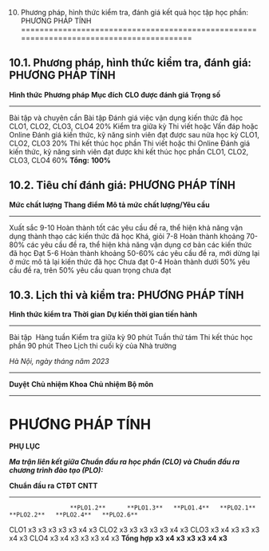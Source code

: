 10. Phương pháp, hình thức kiểm tra, đánh giá kết quả học tập học phần: PHƯƠNG PHÁP TÍNH
========================================================================================

10.1. Phương pháp, hình thức kiểm tra, đánh giá: PHƯƠNG PHÁP TÍNH
-----------------------------------------------------------------

  **Hình thức**           **Phương pháp**                     **Mục đích**                                                           **CLO được đánh giá**    **Trọng số**
  ----------------------- ----------------------------------- ---------------------------------------------------------------------- ------------------------ --------------
  Bài tập và chuyên cần   Bài tập                             Đánh giá việc vận dụng kiến thức đã học                                CLO1, CLO2, CLO3, CLO4   20%
  Kiểm tra giữa kỳ        Thi viết hoặc Vấn đáp hoặc Online   Đánh giá kiến thức, kỹ năng sinh viên đạt được sau nửa học kỳ          CLO1, CLO2, CLO3         20%
  Thi kết thúc học phần   Thi viết hoặc thi Online            Đánh giá kiến thức, kỹ năng sinh viên đạt được khi kết thúc học phần   CLO1, CLO2, CLO3, CLO4   60%
  **Tổng:**                                                   **100%**                                                                                        

10.2. Tiêu chí đánh giá: PHƯƠNG PHÁP TÍNH
-----------------------------------------

  **Mức chất lượng**   **Thang điểm**   **Mô tả mức chất lượng/Yêu cầu**
  -------------------- ---------------- ----------------------------------------------------------------------------------------------------
  Xuất sắc             9-10             Hoàn thành tốt các yêu cầu đề ra, thể hiện khả năng vận dụng thành thạo các kiến thức đã học
  Khá, giỏi            7-8              Hoàn thành khoảng 70-80% các yêu cầu đề ra, thể hiện khả năng vận dụng cơ bản các kiến thức đã học
  Đạt                  5-6              Hoàn thành khoảng 50-60% các yêu cầu đề ra, mới dừng lại ở mức mô tả lại kiến thức đã học
  Chưa đạt             0-4              Hoàn thành dưới 50% yêu cầu đề ra, trên 50% yêu cầu quan trọng chưa đạt

10.3. Lịch thi và kiểm tra: PHƯƠNG PHÁP TÍNH
--------------------------------------------

  **Hình thức kiểm tra**   **Thời gian**   **Dự kiến thời gian tiến hành**
  ------------------------ --------------- --------------------------------------
  Bài tập                                  Hàng tuần
  Kiểm tra giữa kỳ         90 phút         Tuần thứ tám
  Thi kết thúc học phần    90 phút         Theo Lịch thi cuối kỳ của Nhà trường

*Hà Nội, ngày tháng năm 2023*

  ----------- -------------------- ----------------------
  **Duyệt**   **Chủ nhiệm Khoa**   **Chủ nhiệm Bộ môn**
  ----------- -------------------- ----------------------

 PHƯƠNG PHÁP TÍNH
================

**PHỤ LỤC**

***Ma trận liên kết giữa Chuẩn đầu ra học phần (CLO) và Chuẩn đầu ra
chương trình đào tạo (PLO):***

  **Chuẩn đầu ra**   **CTĐT CNTT**                                                                    
  ------------------ --------------- ------------ ------------ ------------ ------------ ------------ ------------
                     **PLO1.2**      **PLO1.3**   **PLO1.4**   **PLO2.1**   **PLO2.2**   **PLO2.4**   **PLO2.6**
  CLO1               x3              x3           x3           x3           x3           x4           x3
  CLO2               x3              x3           x3           x3           x3           x4           x3
  CLO3               x3              x4           x3           x3           x3           x4           x3
  CLO4               x3              x4           x3           x3           x3           x4           x3
  **Tổng hợp**       **x3**          **x4**       **x3**       **x3**       **x3**       **x4**       **x3**
